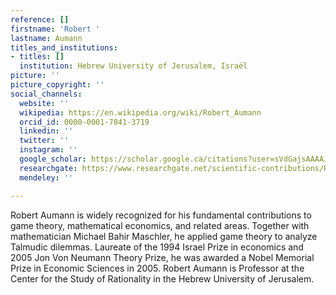 ```yaml
---
reference: []
firstname: 'Robert '
lastname: Aumann
titles_and_institutions:
- titles: []
  institution: Hebrew University of Jerusalem, Israël
picture: ''
picture_copyright: ''
social_channels:
  website: ''
  wikipedia: https://en.wikipedia.org/wiki/Robert_Aumann
  orcid_id: 0000-0001-7841-3719
  linkedin: ''
  twitter: ''
  instagram: ''
  google_scholar: https://scholar.google.ca/citations?user=sVdGajsAAAAJ&hl=en
  researchgate: https://www.researchgate.net/scientific-contributions/Robert-J-Aumann-7288078
  mendeley: ''

---
```

Robert Aumann is widely recognized for his fundamental contributions to game theory, mathematical economics, and related areas. Together with mathematician Michael Bahir Maschler, he applied game theory to analyze Talmudic dilemmas. Laureate of the 1994 Israel Prize in economics and 2005 Jon Von Neumann Theory Prize, he was awarded a Nobel Memorial Prize in Economic Sciences in 2005. Robert Aumann is Professor at the Center for the Study of Rationality in the Hebrew University of Jerusalem.